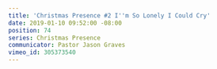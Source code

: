 ```yaml
---
title: 'Christmas Presence #2 I''m So Lonely I Could Cry'
date: 2019-01-10 09:52:00 -08:00
position: 74
series: Christmas Presence
communicator: Pastor Jason Graves
vimeo_id: 305373540
---
```


